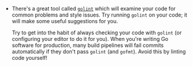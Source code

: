 - There's a great tool called [`golint`](https://github.com/golang/lint) which will examine your code for common problems and style issues. Try running `golint` on your code; it will make some useful suggestions for you.

    Try to get into the habit of always checking your code with `golint` (or configuring your editor to do it for you). When you're writing Go software for production, many build pipelines will fail commits automatically if they don't pass `golint` (and `gofmt`). Avoid this by linting code yourself!
